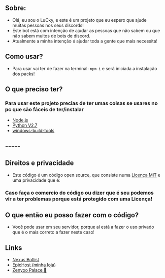 ##                                         Sobre:
- Olá, eu sou o LuCky, e este é um projeto que eu espero que ajude muitas pessoas nos seus discords!
- Este bot está com intenção de ajudar as pessoas que não sabem ou que não sabem muitos de bots de discord.
- Atualmente a minha intenção é ajudar toda a gente que mais necessita!

##                                         Como usar?
- Para usar vai ter de fazer na terminal: `npm i` e será iniciada a instalação dos packs!

##                                         O que preciso ter?
### Para usar este projeto precias de ter umas coisas se usares no pc que são fáceis de ter/instalar
- [Node.js](https://nodejs.org/en/download/)
- [Python V2.7](https://python.org/)
- [windows-build-tools](https://www.npmjs.com/package/windows-build-tools)
##                                        -----
##                                        Direitos e privacidade
- Este código é um código open source, que consiste numa [Licença MIT](https://pt.wikipedia.org/wiki/Licen%C3%A7a_MIT) e uma privacidade que é:
### Caso faça o comercio do código ou dizer que é seu podemos vir a ter problemas porque está protegido com uma Licença!

##                             O que então eu posso fazer com o código?
- Você pode usar em seu servidor, porque aí está a fazer o uso privado que é o mais correto a fazer neste caso!

##                                        Links
- [Nexus Botlist](https://discord.gg/tBgvEzTc3W)
- [EpicHost (minha loja)](https://discord.gg/EEYhDVsz9b)
- [Zenyoo Palace 🏰](https://discord.gg/Q3RBKGvCdR)
